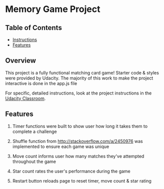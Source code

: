 # Memory Game Project

## Table of Contents

* [Instructions](#Overview)
* [Features](#Features)

## Overview

This project is a fully functional matching card game! Starter code & styles were provided by Udacity. The majority of this work to make the project interactive is done in the app.js file



For specific, detailed instructions, look at the project instructions in the [Udacity Classroom](https://classroom.udacity.com/me).

## Features

1. Timer functions were built to show user how long it takes them to complete a challenge

2. Shuffle function from http://stackoverflow.com/a/2450976 was implemented to ensure each game was unique


3. Move count informs user how many matches they've attempted throughout the game

4. Star count rates the user's performance during the game

5. Restart button reloads page to reset timer, move count & star rating



